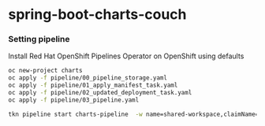 # spring-boot-charts-couch



### Setting pipeline

Install Red Hat OpenShift Pipelines Operator on OpenShift using defaults

```sh
oc new-project charts
oc apply -f pipeline/00_pipeline_storage.yaml
oc apply -f pipeline/01_apply_manifest_task.yaml
oc apply -f pipeline/02_updated_deployment_task.yaml
oc apply -f pipeline/03_pipeline.yaml

tkn pipeline start charts-pipeline  -w name=shared-workspace,claimName=source-pvc -p NAME=charts -p CODE=https://github.com/upadhyayniti/spring-boot-charts-couch -p BRANCH=mvp     -p IMAGE=image-registry.openshift-image-registry.svc:5000/charts/charts:latest     --use-param-defaults
```

